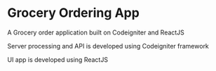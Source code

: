 # Grocery Ordering App
A Grocery order application built on Codeigniter and ReactJS

Server processing and API is developed using Codeigniter framework

UI app is developed using ReactJS